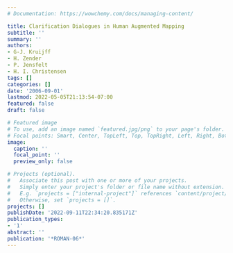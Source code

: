 ```yaml
---
# Documentation: https://wowchemy.com/docs/managing-content/

title: Clarification Dialogues in Human Augmented Mapping
subtitle: ''
summary: ''
authors:
- G-J. Kruijff
- H. Zender
- P. Jensfelt
- H. I. Christensen
tags: []
categories: []
date: '2006-09-01'
lastmod: 2022-05-05T21:13:54-07:00
featured: false
draft: false

# Featured image
# To use, add an image named `featured.jpg/png` to your page's folder.
# Focal points: Smart, Center, TopLeft, Top, TopRight, Left, Right, BottomLeft, Bottom, BottomRight.
image:
  caption: ''
  focal_point: ''
  preview_only: false

# Projects (optional).
#   Associate this post with one or more of your projects.
#   Simply enter your project's folder or file name without extension.
#   E.g. `projects = ["internal-project"]` references `content/project/deep-learning/index.md`.
#   Otherwise, set `projects = []`.
projects: []
publishDate: '2022-09-11T22:34:20.835171Z'
publication_types:
- '1'
abstract: ''
publication: '*ROMAN-06*'
---
```

